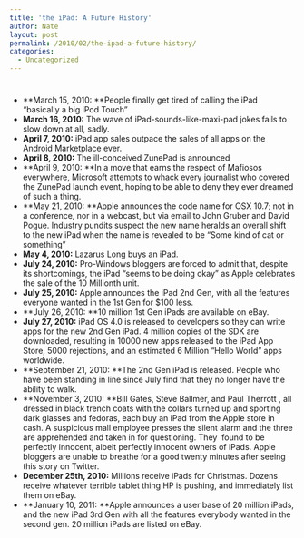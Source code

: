```yaml
---
title: 'the iPad: A Future History'
author: Nate
layout: post
permalink: /2010/02/the-ipad-a-future-history/
categories:
  - Uncategorized
---
```

# 

*   **March 15, 2010: **People finally get tired of calling the iPad “basically a big iPod Touch”
*   **March 16, 2010:** The wave of iPad-sounds-like-maxi-pad jokes fails to slow down at all, sadly.
*   **April 7, 2010:** iPad app sales outpace the sales of all apps on the Android Marketplace ever.
*   **April 8, 2010:** The ill-conceived ZunePad is announced
*   **April 9, 2010: **In a move that earns the respect of Mafiosos everywhere, Microsoft attempts to whack every journalist who covered the ZunePad launch event, hoping to be able to deny they ever dreamed of such a thing.
*   **May 21, 2010: **Apple announces the code name for OSX 10.7; not in a conference, nor in a webcast, but via email to John Gruber and David Pogue. Industry pundits suspect the new name heralds an overall shift to the new iPad when the name is revealed to be “Some kind of cat or something”
*   **May 4, 2010:** Lazarus Long buys an iPad.
*   **July 24, 2010:** Pro-Windows bloggers are forced to admit that, despite its shortcomings, the iPad “seems to be doing okay” as Apple celebrates the sale of the 10 Millionth unit.
*   **July 25, 2010:** Apple announces the iPad 2nd Gen, with all the features everyone wanted in the 1st Gen for $100 less.
*   **July 26, 2010: **10 million 1st Gen iPads are available on eBay.
*   **July 27, 2010:** iPad OS 4.0 is released to developers so they can write apps for the new 2nd Gen iPad. 4 million copies of the SDK are downloaded, resulting in 10000 new apps released to the iPad App Store, 5000 rejections, and an estimated 6 Million “Hello World” apps worldwide.
*   **September 21, 2010: **The 2nd Gen iPad is released. People who have been standing in line since July find that they no longer have the ability to walk.
*   **November 3, 2010: **Bill Gates, Steve Ballmer, and Paul Therrott , all dressed in black trench coats with the collars turned up and sporting dark glasses and fedoras, each buy an iPad from the Apple store in cash. A suspicious mall employee presses the silent alarm and the three are apprehended and taken in for questioning. They  found to be perfectly innocent, albeit perfectly innocent owners of iPads. Apple bloggers are unable to breathe for a good twenty minutes after seeing this story on Twitter.
*   **December 25th, 2010:** Millions receive iPads for Christmas. Dozens receive whatever terrible tablet thing HP is pushing, and immediately list them on eBay.
*   **January 10, 2011: **Apple announces a user base of 20 million iPads, and the new iPad 3rd Gen with all the features everybody wanted in the second gen. 20 million iPads are listed on eBay.
